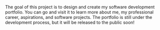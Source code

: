 The goal of this project is to design and create my software development portfolio. You can go and visit it to learn more about me, my professional career, aspirations, and software projects. The portfolio is still under the development process, but it will be released to the public soon!
